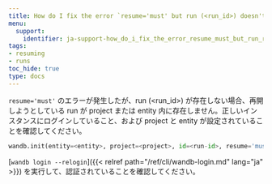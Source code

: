 ```yaml
---
title: How do I fix the error `resume='must' but run (<run_id>) doesn't exist`?
menu:
  support:
    identifier: ja-support-how_do_i_fix_the_error_resume_must_but_run_run_id_doesnt_exist
tags:
- resuming
- runs
toc_hide: true
type: docs
---
```


`resume='must'` のエラーが発生したが、run (<run_id>) が存在しない場合、再開しようとしている run が project または entity 内に存在しません。正しいインスタンスにログインしていること、および project と entity が設定されていることを確認してください。

```python
wandb.init(entity=<entity>, project=<project>, id=<run-id>, resume='must')
```

[`wandb login --relogin`]({{< relref path="/ref/cli/wandb-login.md" lang="ja" >}}) を実行して、認証されていることを確認してください。
